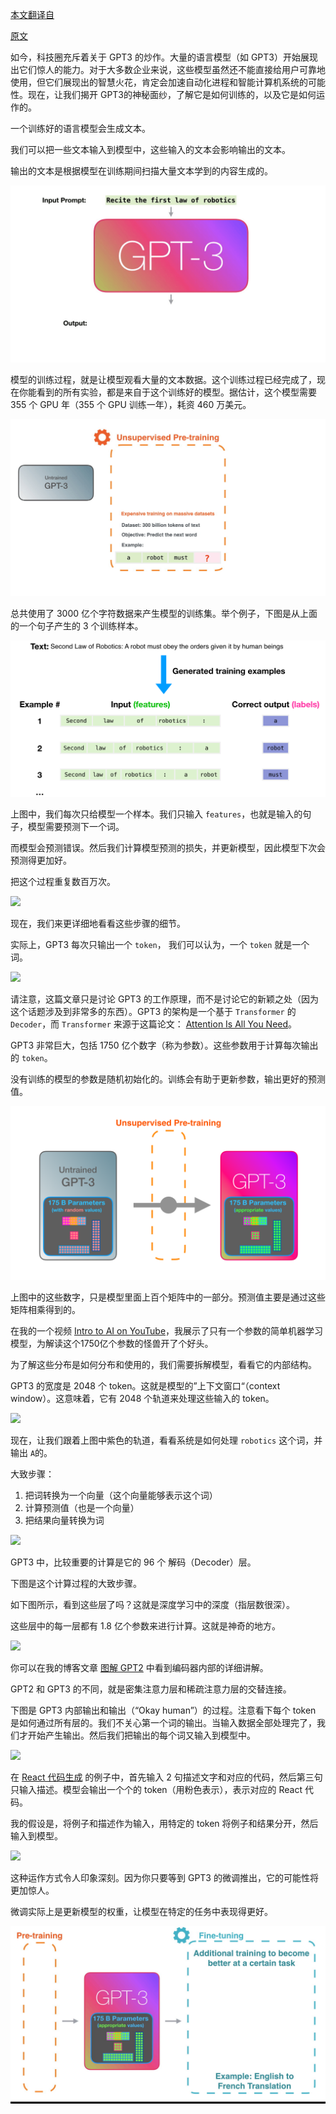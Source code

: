 [本文翻译自](http://jalammar.github.io/how-gpt3-works-visualizations-animations/)

[原文](https://blog.zhangxiann.com/202009101112/)

如今，科技圈充斥着关于 GPT3 的炒作。大量的语言模型（如 GPT3）开始展现出它们惊人的能力。对于大多数企业来说，这些模型虽然还不能直接给用户可靠地使用，但它们展现出的智慧火花，肯定会加速自动化进程和智能计算机系统的可能性。现在，让我们揭开 GPT3的神秘面纱，了解它是如何训练的，以及它是如何运作的。

一个训练好的语言模型会生成文本。

我们可以把一些文本输入到模型中，这些输入的文本会影响输出的文本。

输出的文本是根据模型在训练期间扫描大量文本学到的内容生成的。

![](./images/N10-GPT图解-3/N06-GPT-20201214-201036-635573-1703349581395-1839.gif)


模型的训练过程，就是让模型观看大量的文本数据。这个训练过程已经完成了，现在你能看到的所有实验，都是来自于这个训练好的模型。据估计，这个模型需要 355 个 GPU 年（355 个 GPU 训练一年），耗资 460 万美元。

![](./images/N10-GPT图解-3/N06-GPT-20201214-201036-677055.gif)

总共使用了 3000 亿个字符数据来产生模型的训练集。举个例子，下图是从上面的一个句子产生的 3 个训练样本。

![](./images/N10-GPT图解-3/N06-GPT-20201214-201037-671610.png)

上图中，我们每次只给模型一个样本。我们只输入 `features`，也就是输入的句子，模型需要预测下一个词。

而模型会预测错误。然后我们计算模型预测的损失，并更新模型，因此模型下次会预测得更加好。

把这个过程重复数百万次。

![](./images/N10-GPT图解-3/N06-GPT-20201214-201036-712131.gif)

现在，我们来更详细地看看这些步骤的细节。

实际上，GPT3 每次只输出一个 `token`， 我们可以认为，一个 `token` 就是一个词。

![](https://gitee.com/liuhuihe/Ehe/raw/master/images/N06-GPT-20201214-201036-819429.gif)

请注意，这篇文章只是讨论 GPT3 的工作原理，而不是讨论它的新颖之处（因为这个话题涉及到非常多的东西）。GPT3 的架构是一个基于 `Transformer` 的 `Decoder`，而 `Transformer` 来源于这篇论文： [Attention Is All You Need](https://arxiv.org/abs/1706.03762)。

GPT3 非常巨大，包括 1750 亿个数字（称为参数）。这些参数用于计算每次输出的 `token`。

没有训练的模型的参数是随机初始化的。训练会有助于更新参数，输出更好的预测值。

![](./images/N10-GPT图解-3/N06-GPT-20201214-201037-685275.png)

上图中的这些数字，只是模型里面上百个矩阵中的一部分。预测值主要是通过这些矩阵相乘得到的。

在我的一个视频 [Intro to AI on YouTube](https://youtube.com/watch?v=mSTCzNgDJy4)，我展示了只有一个参数的简单机器学习模型，为解读这个1750亿个参数的怪兽开了个好头。

为了解这些分布是如何分布和使用的，我们需要拆解模型，看看它的内部结构。

GPT3 的宽度是 2048 个 token。这就是模型的”上下文窗口“（context window）。这意味着，它有 2048 个轨道来处理这些输入的 token。

![](https://gitee.com/liuhuihe/Ehe/raw/master/images/N06-GPT-20201214-201036-966841.gif)

现在，让我们跟着上图中紫色的轨道，看看系统是如何处理 `robotics` 这个词，并输出 `A`的。

大致步骤：

1. 把词转换为一个向量（这个向量能够表示这个词）
2. 计算预测值（也是一个向量）
3. 把结果向量转换为词

![](./images/N10-GPT图解-3/N06-GPT-20201214-201037-087246.gif)

GPT3 中，比较重要的计算是它的 96 个 解码（Decoder）层。

下图是这个计算过程的大致步骤。

如下图所示，看到这些层了吗？这就是深度学习中的深度（指层数很深）。

这些层中的每一层都有 1.8 亿个参数来进行计算。这就是神奇的地方。

![](./images/N10-GPT图解-3/N06-GPT-20201214-201037-140612.gif)

你可以在我的博客文章 [图解 GPT2](https://blog.zhangxiann.com/202009101112/) 中看到编码器内部的详细讲解。

GPT2 和 GPT3 的不同，就是密集注意力层和稀疏注意力层的交替连接。

下图是 GPT3 内部输出和输出（“Okay human”）的过程。注意看下每个 token 是如何通过所有层的。我们不关心第一个词的输出。当输入数据全部处理完了，我们才开始产生输出。然后我们把输出的每个词又输入到模型中。

![](https://gitee.com/liuhuihe/Ehe/raw/master/images/N06-GPT-20201214-201037-227659.gif)

在 [React 代码生成](https://twitter.com/sharifshameem/status/1284421499915403264) 的例子中，首先输入 2 句描述文字和对应的代码，然后第三句只输入描述。模型会输出一个个的 token（用粉色表示），表示对应的 React 代码。

我的假设是，将例子和描述作为输入，用特定的 token 将例子和结果分开，然后输入到模型。

![](https://gitee.com/liuhuihe/Ehe/raw/master/images/N06-GPT-20201214-201037-422067.gif)

这种运作方式令人印象深刻。因为你只要等到 GPT3 的微调推出，它的可能性将更加惊人。

微调实际上是更新模型的权重，让模型在特定的任务中表现得更好。

![](./images/N10-GPT图解-3/N06-GPT-20201214-201037-620451.gif)



